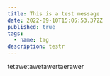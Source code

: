 ```yaml
---
title: This is a test message
date: 2022-09-10T15:05:53.372Z
published: true
tags:
  - name: tag
description: testr
---
```

tetawetawetawertaerawer
